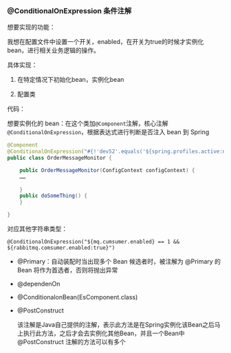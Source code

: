 ### @ConditionalOnExpression 条件注解

想要实现的功能：

我想在配置文件中设置一个开关，enabled，在开关为true的时候才实例化bean，进行相关业务逻辑的操作。

具体实现：

1. 在特定情况下初始化bean，实例化bean

2. 配置类



代码：

想要实例化的 bean：在这个类加`@Component`注解，核心注解`@ConditionalOnExpression`，根据表达式进行判断是否注入 bean 到 Spring

```java
@Component
@ConditionalOnExpression("#{!'dev52'.equals('${spring.profiles.active:null}')}")
public class OrderMessageMonitor {

    public OrderMessageMonitor(ConfigContext configContext) {
    ……
    
    }
    public doSomeThing() {
    }

}
```

对应其他字符串类型：

`@ConditionalOnExpression("${mq.cumsumer.enabled} == 1 && ​${rabbitmq.comsumer.enabled:true}")`





- @Primary：自动装配时当出现多个 Bean 候选者时，被注解为 @Primary 的 Bean 将作为首选者，否则将抛出异常 


- @dependenOn

- @ConditionalonBean(EsComponent.class)

- @PostConstruct

    该注解是Java自己提供的注解，表示此方法是在Spring实例化该Bean之后马上执行此方法，之后才会去实例化其他Bean，并且一个Bean中 @PostConstruct 注解的方法可以有多个